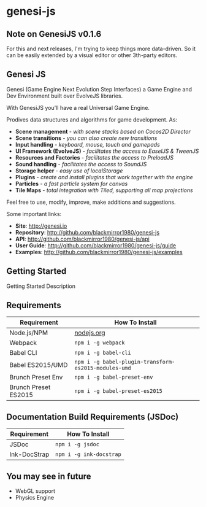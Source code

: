 # genesi-js

## Note on GenesiJS v0.1.6
For this and next releases, I'm trying to keep things more data-driven. So it can be easily extended by a visual editor or other 3th-party editors.

## Genesi JS
Genesi (Game Engine Next Evolution Step Interfaces)  a Game Engine and Dev Environment built over EvolveJS libraries.

With GenesiJS you'll have a real Universal Game Engine.

Prodives data structures and algorithms for game development. As:
- **Scene management** - *with scene stacks based on Cocos2D Director*
- **Scene transitions** - *you can also create new transitions*
- **Input handling** - *keyboard, mouse, touch and gamepads*
- **UI Framework (EvolveJS)** - *facilitates the access to EaselJS & TweenJS*
- **Resources and Factories** - *facilitates the access to PreloadJS*
- **Sound handling** - *facilitates the access to SoundJS*
- **Storage helper** - *easy use of localStorage*
- **Plugins** - *create and install plugins that work together with the engine*
- **Particles** - *a fast particle system for canvas*
- **Tile Maps** - *total integration with Tiled, supporting all map projections*

Feel free to use, modify, improve, make additions and suggestions.

Some important links:

- **Site**: http://genesi.io
- **Repository**: http://github.com/blackmirror1980/genesi-js
- **API**: http://github.com/blackmirror1980/genesi-js/api
- **User Guide**: http://github.com/blackmirror1980/genesi-js/guide
- **Examples**: http://github.com/blackmirror1980/genesi-js/examples

## Getting Started

Getting Started Description

## Requirements

Requirement          | How To Install
-------------------- | -----------------------------------
Node.js/NPM          | [nodejs.org](http://nodejs.org/)
Webpack              | `npm i -g webpack`
Babel CLI            | `npm i -g babel-cli`
Babel ES2015/UMD     | `npm i -g babel-plugin-transform-es2015-modules-umd`
Brunch Preset Env    | `npm i -g babel-preset-env`
Brunch Preset ES2015 | `npm i -g babel-preset-es2015`


## Documentation Build Requirements (JSDoc)

Requirement        | How To Install
------------------ | -----------------------------------
JSDoc              | `npm i -g jsdoc`
Ink-DocStrap       | `npm i -g ink-docstrap`

## You may see in future

- WebGL support
- Physics Engine
